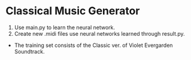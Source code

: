 # Classical Music Generator

1. Use main.py to learn the neural network.
2. Create new .midi files use neural networks learned through result.py.

- The training set consists of the Classic ver. of Violet Evergarden Soundtrack.
